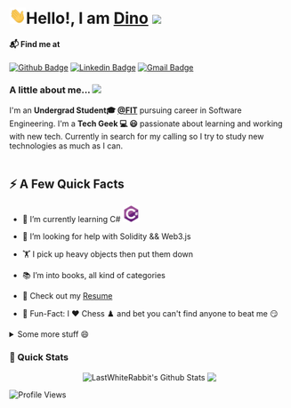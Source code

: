 <h1> <img src="https://raw.githubusercontent.com/ABSphreak/ABSphreak/master/gifs/Hi.gif" width="30px">Hello!, I am <a href="https://github.com/LastWhiteRabbit">Dino</a> <img src="https://emojis.slackmojis.com/emojis/images/1531849430/4246/blob-sunglasses.gif?1531849430" width="30px"></h1>
</h1>

#### 📬 Find me at
[![Github Badge](http://img.shields.io/badge/-Github-black?style=flat-square&logo=github&link=https://github.com/LastWhiteRabbit/)](https://github.com/LastWhiteRabbit/) 
[![Linkedin Badge](https://img.shields.io/badge/-LinkedIn-blue?style=flat-square&logo=Linkedin&logoColor=white&link=https://www.linkedin.com/in/elvedin-granulo/)](https://www.linkedin.com/in/elvedin-granulo/)
[![Gmail Badge](https://img.shields.io/badge/-Gmail-d14836?style=flat-square&logo=Gmail&logoColor=white&link=mailto:elvedingran@gmail.com)](mailto:elvedingran@gmail.com)


### A little about me...  <img src="https://media.giphy.com/media/cKJz12nhdxpjdlY4yg/giphy.gif" width="50"> 
I'm an **Undergrad Student🎓 [@FIT](https://fit.ba/)** pursuing career in Software Engineering. I'm a **Tech Geek 💻 😃** passionate about learning and working with new tech. Currently in search for my calling so I try to study new technologies as much as I can. <br/><br/>




## ⚡️ A Few Quick Facts

- 🌱 I’m currently learning C# <img src="https://raw.githubusercontent.com/devicons/devicon/master/icons/csharp/csharp-original.svg" width="30">


- 🤔 I’m looking for help with Solidity && Web3.js
- 🏋️ I pick up heavy objects then put them down
- 📚 I’m into books, all kind of categories
- 📙 Check out my [Resume](https://lastwhiterabbit.github.io/)
- 🎉 Fun-Fact: I ❤️ Chess ♟️ and bet you can't find anyone to beat me 😏 



<details>
  <summary>Some more stuff 😄</summary>
  
### 🖥️ My DevSetup
<img src="https://img.shields.io/badge/Windows-555555.svg?&style=flat-square&logo=windows&logoColor=0078D6"> <img src="https://img.shields.io/badge/Chrome-555555.svg?&style=flat-square&logo=google-chrome&logoColor=FABC0C"> <img src="https://img.shields.io/badge/VS Code-555555?style=flat-square&logo=visual-studio-code&logoColor=007ACC"> <img src="https://img.shields.io/badge/Terminal-555555.svg?&style=flat-square&logo=powershell&logoColor=white"> <img src="https://img.shields.io/badge/Spotify-555555.svg?&style=flat-square&logo=spotify&logoColor=1ED760"> 

### ⚙️ Some Tool and Tech I use
<code><img height="30" src="https://raw.githubusercontent.com/devicons/devicon/master/icons/cplusplus/cplusplus-original.svg"></code>
<code><img height="30" src="https://raw.githubusercontent.com/devicons/devicon/master/icons/csharp/csharp-original.svg"></code>
<code><img height="30" src="https://raw.githubusercontent.com/devicons/devicon/master/icons/dot-net/dot-net-original-wordmark.svg"></code>
<code><img height="30" src="https://raw.githubusercontent.com/github/explore/80688e429a7d4ef2fca1e82350fe8e3517d3494d/topics/javascript/javascript.png"></code>
<code><img height="30" src="https://raw.githubusercontent.com/github/explore/80688e429a7d4ef2fca1e82350fe8e3517d3494d/topics/html/html.png"></code>
<code><img height="30" src="https://raw.githubusercontent.com/devicons/devicon/master/icons/css3/css3-original-wordmark.svg"></code>
<code><img height="30" src="https://avatars3.githubusercontent.com/u/18133?s=200&v=4"></code>  
</details>


### 🚀 Quick Stats
<p align="center">
<img align="center" src="https://github-readme-stats.vercel.app/api?username=LastWhiteRabbit&show_icons=true&line_height=21" alt="LastWhiteRabbit's Github Stats" />
<img align="center" src="https://github-readme-stats.vercel.app/api/top-langs/?username=LastWhiteRabbit&theme=default&line_height=27&layout=compact" />
</p>


![Profile Views](https://komarev.com/ghpvc/?username=LastWhiteRabbit&color=blueviolet)






<!--


pic on right
<img height="270" src="sss.svg" align=right>

 
views
![Profile Views](https://komarev.com/ghpvc/?username=LastWhiteRabbit)
[![HitCount](http://hits.dwyl.com/Defcon27/.svg)](http://hits.dwyl.com/LastWhiteRabbit)


social modded badge
<a href="https://www.linkedin.com/in/elvedin-granulo/"><img src="https://img.shields.io/badge/linkedin-%230077B5.svg?&style=for-the-badge&logo=linkedin&logoColor=white" height=25></a>


language badges:
![Python](https://img.shields.io/badge/Python-FECE00?style=flat&logo=Python&logoColor=3776AB)
![C](https://img.shields.io/badge/C-00599C?style=flat&logo=c)
![C++](https://img.shields.io/badge/C++-00599C?style=flat&logo=c%2b%2b)

![HTML5](https://img.shields.io/badge/HTML5-E34F26?style=flat&logo=html5&logoColor=white)
![CSS3](https://img.shields.io/badge/CSS3-1572B6?style=flat&logo=css3)
![Bootstrap](https://img.shields.io/badge/Bootstrap-563D7C?style=flat&logo=bootstrap)
![JavaScript](https://img.shields.io/badge/JavaScript-555555?style=flat&logo=javascript)
![Nodejs](https://img.shields.io/badge/Nodejs-555555?style=flat&logo=Node.js)
![MongoDB](https://img.shields.io/badge/MongoDB-555555?style=flat&logo=mongodb)

![Git](https://img.shields.io/badge/Git-555555?style=flat-square&logo=git)
![GitHub](https://img.shields.io/badge/GitHub-181717?style=flat-square&logo=github)
